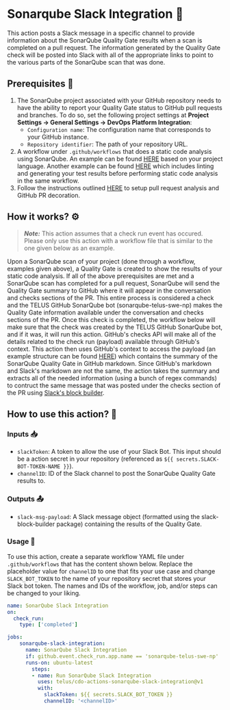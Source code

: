 # Sonarqube Slack Integration :handshake:

This action posts a Slack message in a specific channel to provide information about the SonarQube Quality Gate results when a scan is completed on a pull request. The information generated by the Quality Gate check will be posted into Slack with all of the appropriate links to point to the various parts of the SonarQube scan that was done.

## Prerequisites :construction:

1. The SonarQube project associated with your GitHub repository needs to have the ability to report your Quality Gate status to GitHub pull requests and branches. To do so, set the following project settings at **Project Settings -> General Settings -> DevOps Platform Integration**:
    - `Configuration name`: The configuration name that corresponds to your GitHub instance.
    - `Repository identifier`: The path of your repository URL.
2. A workflow under `.github/workflows` that does a static code analysis using SonarQube. An example can be found [HERE](https://github.com/telus/cdo-eptoolshelper-pali/tree/main/Actions/examples/sonarqube) based on your project language. Another example can be found [HERE](https://github.com/telus/unicorn-run-frontend/blob/main/.github/workflows/code-analysis.yaml) which includes linting and generating your test results before performing static code analysis in the same workflow.
3. Follow the instructions outlined [HERE](https://github.com/telus/security/tree/main/tools/sonarqube#pull-request-analysis-and-github-pr-decoration) to setup pull request analysis and GitHub PR decoration.

## How it works? :gear:

> **_Note:_** This action assumes that a check run event has occured. Please only use this action with a workflow file that is similar to the one given below as an example.

Upon a SonarQube scan of your project (done through a workflow, examples given above), a Quality Gate is created to show the results of your static code analysis. If all of the above prerequisites are met and a SonarQube scan has completed for a pull request, SonarQube will send the Quality Gate summary to GitHub where it will appear in the conversation and checks sections of the PR. This entire process is considered a check and the TELUS GitHub SonarQube bot (sonarqube-telus-swe-np) makes the Quality Gate information available under the conversation and checks sections of the PR. Once this check is completed, the workflow below will make sure that the check was created by the TELUS GitHub SonarQube bot, and if it was, it will run this action. GitHub's checks API will make all of the details related to the check run (payload) available through GitHub's context. This action then uses GitHub's context to access the payload (an example structure can be found [HERE](https://docs.github.com/en/developers/webhooks-and-events/webhooks/webhook-events-and-payloads#check_run)) which contains the summary of the SonarQube Quality Gate in GitHub markdown. Since GitHub's markdown and Slack's markdown are not the same, the action takes the summary and extracts all of the needed information (using a bunch of regex commands) to contruct the same message that was posted under the checks section of the PR using [Slack's block builder](https://www.blockbuilder.dev/#/?id=start). 

## How to use this action? :compass:

### Inputs :inbox_tray:
- `slackToken`: A token to allow the use of your Slack Bot. This input should be a action secret in your repository (referenced as `${{ secrets.SLACK-BOT-TOKEN-NAME }}`).
- `channelID`: ID of the Slack channel to post the SonarQube Quality Gate results to.

### Outputs :outbox_tray:
- `slack-msg-payload`: A Slack message object (formatted using the slack-block-builder package) containing the results of the Quality Gate.

### Usage :memo:
To use this action, create a separate workflow YAML file under `.github/workflows` that has the content shown below. Replace the placeholder value for `channelID` to one that fits your use case and change `SLACK_BOT_TOKEN` to the name of your repository secret that stores your Slack bot token. The names and IDs of the workflow, job, and/or steps can be changed to your liking. 

``` yaml
name: SonarQube Slack Integration
on:
  check_run:
    type: ['completed']

jobs: 
    sonarqube-slack-integration:
      name: SonarQube Slack Integration
      if: github.event.check_run.app.name == 'sonarqube-telus-swe-np'
      runs-on: ubuntu-latest
        steps:
        - name: Run SonarQube Slack Integration
          uses: telus/cdo-actions-sonarqube-slack-integration@v1
          with:
            slackToken: ${{ secrets.SLACK_BOT_TOKEN }}
            channelID: '<channelID>'
```